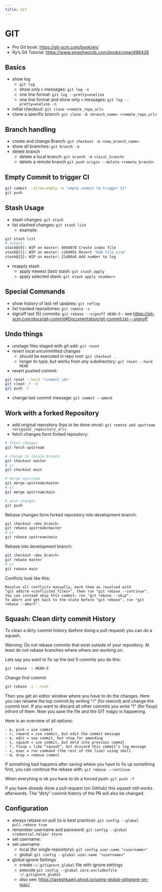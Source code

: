 ```yaml
---
title: GIT
---
```


# GIT
- Pro Git book: <https://git-scm.com/book/en/>
- Ry’s Git Tutorial: <https://www.smashwords.com/books/view/498426>

## Basics
- show log
  - `git log`
  - show only `n` messages: `git log -n`
  - one line format: `git log --pretty=oneline`
  - one line format and show only `n` messages: `git log --pretty=oneline -n`
- initial checkout: `git clone <remote_repo_url>`
- clone a specific branch: `git clone -b <branch_name> <remote_repo_url>`

## Branch handling
- create and change Branch: `git checkout -b <new_branch_name>`
- show all branches: `git branch -a`
- delete branch
  - delete a local branch: `git branch -d <local_branch>`
  - delete a remote branch `git push origin --delete <remote_branch>`

## Empty Commit to trigger CI
``` bash
git commit --allow-empty -m "empty commit to trigger CI"
git push
```

## Stash Usage
- stash changes: `git stash`
- list stashed changes: `git stash list`
  - example:
``` bash
git stash list
# output:
stash@{0}: WIP on master: 049d078 Create index file
stash@{1}: WIP on master: c264051 Revert "Add file_size"
stash@{2}: WIP on master: 21d80a5 Add number to log
```
- reapply stash
  - apply newest (last) stash: `git stash apply`
  - apply selected stash: `git stash apply <number>`


## Special Commands
- show history of last ref updates: `git reflog`
- list tracked repositories: `git remote -v`
- signoff last (5) commits: `git rebase --signoff HEAD~5` - see https://git-scm.com/docs/git-commit#Documentation/git-commit.txt---signoff

## Undo things
- unstage files staged with git add: `git reset`
- revert local uncommitted changes
  - should be executed in repo root: `git checkout .`
  - longer to type, but works from any subdirectory: `git reset --hard HEAD`
- revert pushed commit:
```bash
git reset --hard '<commit_id>'
git clean -f -d
git push -f
```
- change last commit message: `git commit --amend`

## Work with a forked Repository
- add original repository (has to be done once): `git remote add upstream <original_repository_url>`
- fetch changes form forked repository:
```bash
# fetch changes
git fetch upstream

# change to locale branch
git checkout master
# or
git checkout main

# merge upstream
git merge upstream/master
# or
git merge upstream/main

# push changes
git push
```

Rebase changes form forked repository into development branch:
```bash
git checkout <dev_branch>
git rebase upstream/master
# or
git rebase upstream/main
```

Rebase into development branch:
```bash
git checkout <dev_branch>
git rebase master
# or
git rebase main
```

Conflicts look like this:
```text
Resolve all conflicts manually, mark them as resolved with
"git add/rm <conflicted_files>", then run "git rebase --continue".
You can instead skip this commit: run "git rebase --skip".
To abort and get back to the state before "git rebase", run "git rebase --abort".
```

## Squash: Clean dirty commit History
To clean a dirty commit history (before doing a pull request) you can do
a squash.

Warning: Do not rebase commits that exist outside of your repository. At
least do not rebase branches where others are working on.

Lets say you want to fix up the last 5 commits you do this:
```bash
git rebase -i HEAD~5
```

Change first commit:
```bash
git rebase -i --root
```

Then you get an editor window where you have to do the changes. Here you
can rename the top commit by writing "r" (for reword) and change the
commit text. If you want to discard all other commits you write "f" (for
fixup) infront of them. Now you save the file and the GIT magic is
happening.

Here is an overview of all options:
```text
- p, pick = use commit
- r, reword = use commit, but edit the commit message
- e, edit = use commit, but stop for amending
- s, squash = use commit, but meld into previous commit
- f, fixup = like “squash”, but discard this commit’s log message
- x, exec = run command (the rest of the line) using shell
- d, drop = remove commit
```

If something bad happens after saving where you have to fix up something
first, you can continue the rebase with: `git rebase --continue`

When everyhing is ok you have to do a forced push: `git push -f`

If you have already done a pull request (on GitHub) this squash still
works afterwards. The “dirty” commit history of the PR will also be
changed.

## Configuration
- always rebase on pull (is is best practice): ` git config --global pull.rebase true `
- remember username and password: `git config --global credential.helper store`
- set username:
- set username
   - local (for single repository): `git config user.name "<username>"`
   - global: `git config --global user.name "<username>"`
- global ignore Settings
  - create `~/.gitignore_global` file with ignore settings
  - execute `git config --global core.excludesfile ~/.gitignore_global`
  - also see: <https://jayeshkawli.ghost.io/using-global-gitignore-on-mac/>
